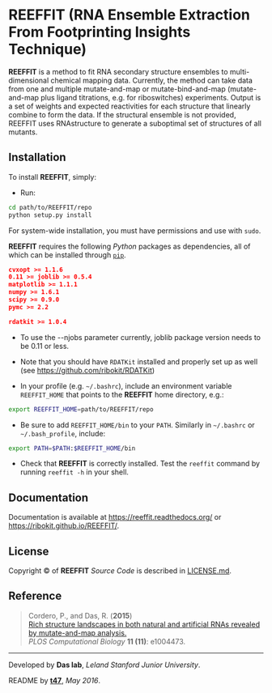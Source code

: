 # REEFFIT (RNA Ensemble Extraction From Footprinting Insights Technique)

**REEFFIT** is a method to fit RNA secondary structure ensembles to multi-dimensional chemical mapping data. Currently, the method can take data from one and multiple mutate-and-map or mutate-bind-and-map (mutate-and-map plus ligand titrations, e.g. for riboswitches) experiments. Output is a set of weights and expected reactivities for each structure that linearly combine to form the data. If the structural ensemble is not provided, REEFFIT uses RNAstructure to generate a suboptimal set of structures of all mutants.

## Installation

To install **REEFFIT**, simply:

* Run:
```bash
cd path/to/REEFFIT/repo
python setup.py install
```

For system-wide installation, you must have permissions and use with `sudo`.

**REEFFIT** requires the following *Python* packages as dependencies, all of which can be installed through [`pip`](https://pip.pypa.io/).
```json
cvxopt >= 1.1.6
0.11 >= joblib >= 0.5.4
matplotlib >= 1.1.1
numpy >= 1.6.1
scipy >= 0.9.0
pymc >= 2.2

rdatkit >= 1.0.4
```

* To use the --njobs parameter currently, joblib package version needs to be 0.11 or less.

* Note that you should have `RDATKit` installed and properly set up as well (see https://github.com/ribokit/RDATKit)

* In your profile (e.g. `~/.bashrc`), include an environment variable `REEFFIT_HOME` that points to the **REEFFIT** home directory, e.g.:
```bash
export REEFFIT_HOME=path/to/REEFFIT/repo
```

* Be sure to add `REEFFIT_HOME/bin` to your `PATH`. Similarly in `~/.bashrc` or `~/.bash_profile`, include:
```bash
export PATH=$PATH:$REEFFIT_HOME/bin
```

* Check that **REEFFIT** is correctly installed. Test the `reeffit` command by running `reeffit -h` in your shell.

## Documentation

Documentation is available at https://reeffit.readthedocs.org/ or https://ribokit.github.io/REEFFIT/.

## License

Copyright &copy; of **REEFFIT** _Source Code_ is described in [LICENSE.md](https://github.com/ribokit/REEFFIT/blob/master/LICENSE.md).

## Reference

> Cordero, P., and Das, R. (**2015**)<br/>
>[Rich structure landscapes in both natural and artificial RNAs revealed by mutate-and-map analysis.](http://journals.plos.org/ploscompbiol/article?id=10.1371/journal.pcbi.1004473)<br/>
>*PLOS Computational Biology* **11 (11)**: e1004473.

<hr/>

Developed by **Das lab**, _Leland Stanford Junior University_.

README by [**t47**](https://t47.io/), *May 2016*.

